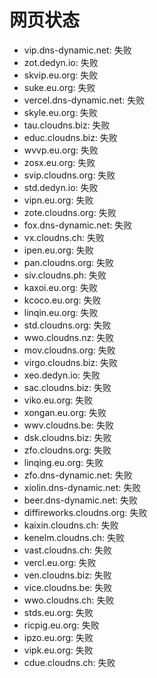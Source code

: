 # 网页状态
- vip.dns-dynamic.net: 失败
- zot.dedyn.io: 失败
- skvip.eu.org: 失败
- suke.eu.org: 失败
- vercel.dns-dynamic.net: 失败
- skyle.eu.org: 失败
- tau.cloudns.biz: 失败
- educ.cloudns.biz: 失败
- wvvp.eu.org: 失败
- zosx.eu.org: 失败
- svip.cloudns.org: 失败
- std.dedyn.io: 失败
- vipn.eu.org: 失败
- zote.cloudns.org: 失败
- fox.dns-dynamic.net: 失败
- vx.cloudns.ch: 失败
- ipen.eu.org: 失败
- pan.cloudns.org: 失败
- siv.cloudns.ph: 失败
- kaxoi.eu.org: 失败
- kcoco.eu.org: 失败
- linqin.eu.org: 失败
- std.cloudns.org: 失败
- wwo.cloudns.nz: 失败
- mov.cloudns.org: 失败
- virgo.cloudns.biz: 失败
- xeo.dedyn.io: 失败
- sac.cloudns.biz: 失败
- viko.eu.org: 失败
- xongan.eu.org: 失败
- wwv.cloudns.be: 失败
- dsk.cloudns.biz: 失败
- zfo.cloudns.org: 失败
- linqing.eu.org: 失败
- zfo.dns-dynamic.net: 失败
- xiolin.dns-dynamic.net: 失败
- beer.dns-dynamic.net: 失败
- diffireworks.cloudns.org: 失败
- kaixin.cloudns.ch: 失败
- kenelm.cloudns.ch: 失败
- vast.cloudns.ch: 失败
- vercl.eu.org: 失败
- ven.cloudns.biz: 失败
- vice.cloudns.be: 失败
- wwo.cloudns.ch: 失败
- stds.eu.org: 失败
- ricpig.eu.org: 失败
- ipzo.eu.org: 失败
- vipk.eu.org: 失败
- cdue.cloudns.ch: 失败
